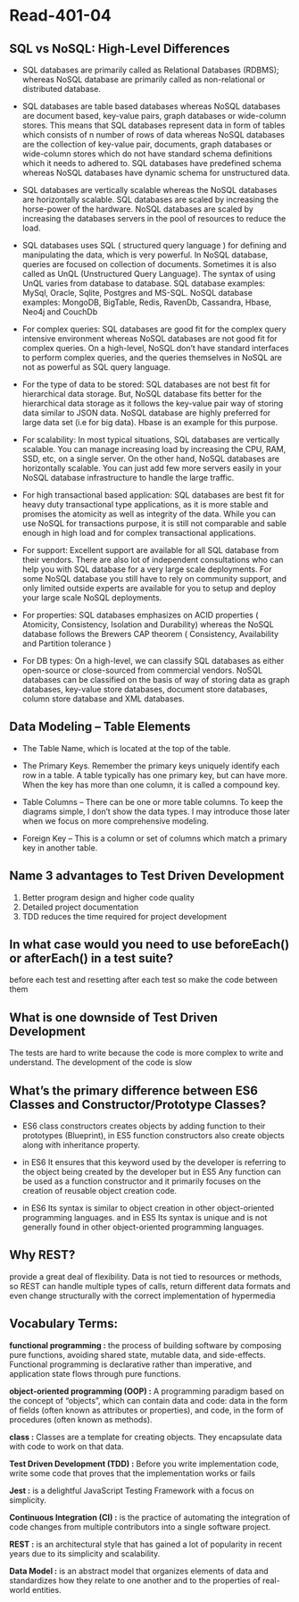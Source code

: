 # Read-401-04


## SQL vs NoSQL: High-Level Differences

* SQL databases are primarily called as Relational Databases (RDBMS); whereas NoSQL database are primarily called as non-relational or distributed database.

* SQL databases are table based databases whereas NoSQL databases are document based, key-value pairs, graph databases or wide-column stores. This means that SQL databases represent data in form of tables which consists of n number of rows of data whereas NoSQL databases are the collection of key-value pair, documents, graph databases or wide-column stores which do not have standard schema definitions which it needs to adhered to.
SQL databases have predefined schema whereas NoSQL databases have dynamic schema for unstructured data.

* SQL databases are vertically scalable whereas the NoSQL databases are horizontally scalable. SQL databases are scaled by increasing the horse-power of the hardware. NoSQL databases are scaled by increasing the databases servers in the pool of resources to reduce the load.

* SQL databases uses SQL ( structured query language ) for defining and manipulating the data, which is very powerful. In NoSQL database, queries are focused on collection of documents. Sometimes it is also called as UnQL (Unstructured Query Language). The syntax of using UnQL varies from database to database.
SQL database examples: MySql, Oracle, Sqlite, Postgres and MS-SQL. NoSQL database examples: MongoDB, BigTable, Redis, RavenDb, Cassandra, Hbase, Neo4j and CouchDb

* For complex queries: SQL databases are good fit for the complex query intensive environment whereas NoSQL databases are not good fit for complex queries. On a high-level, NoSQL don’t have standard interfaces to perform complex queries, and the queries themselves in NoSQL are not as powerful as SQL query language.

* For the type of data to be stored: SQL databases are not best fit for hierarchical data storage. But, NoSQL database fits better for the hierarchical data storage as it follows the key-value pair way of storing data similar to JSON data. NoSQL database are highly preferred for large data set (i.e for big data). Hbase is an example for this purpose.

* For scalability: In most typical situations, SQL databases are vertically scalable. You can manage increasing load by increasing the CPU, RAM, SSD, etc, on a single server. On the other hand, NoSQL databases are horizontally scalable. You can just add few more servers easily in your NoSQL database infrastructure to handle the large traffic.

* For high transactional based application: SQL databases are best fit for heavy duty transactional type applications, as it is more stable and promises the atomicity as well as integrity of the data. While you can use NoSQL for transactions purpose, it is still not comparable and sable enough in high load and for complex transactional applications.

* For support: Excellent support are available for all SQL database from their vendors. There are also lot of independent consultations who can help you with SQL database for a very large scale deployments. For some NoSQL database you still have to rely on community support, and only limited outside experts are available for you to setup and deploy your large scale NoSQL deployments.

* For properties: SQL databases emphasizes on ACID properties ( Atomicity, Consistency, Isolation and Durability) whereas the NoSQL database follows the Brewers CAP theorem ( Consistency, Availability and Partition tolerance )

* For DB types: On a high-level, we can classify SQL databases as either open-source or close-sourced from commercial vendors. NoSQL databases can be classified on the basis of way of storing data as graph databases, key-value store databases, document store databases, column store database and XML databases.

## Data Modeling – Table Elements

* The Table Name, which is located at the top of the table.

* The Primary Keys.  Remember the primary keys uniquely identify each row in a table.  A table typically has one primary key, but can have more.  When the key has more than one column, it is called a compound key.

* Table Columns – There can be one or more table columns.  To keep the diagrams simple, I don’t show the data types.  I may introduce those later when we focus on more comprehensive modeling.

* Foreign Key – This is a column or set of columns which match a primary key in another table.

## Name 3 advantages to Test Driven Development

1. Better program design and higher code quality
2. Detailed project documentation
3. TDD reduces the time required for project development

## In what case would you need to use beforeEach() or afterEach() in a test suite?

 before each test and resetting after each test so make the code between them 



## What is one downside of Test Driven Development

 The tests are hard to write because the code is more complex to write and understand.
The development of the code is slow


## What’s the primary difference between ES6 Classes and Constructor/Prototype Classes?


 * ES6 class constructors creates objects by adding function to their prototypes (Blueprint), in	ES5 function constructors also create objects along with inheritance property. 


* in ES6 It ensures that this keyword used by the developer is referring to the object being created by the developer but in ES5 Any function can be used as a function constructor and it primarily focuses on the creation of reusable object creation code.

* in ES6 Its syntax is similar to object creation in other object-oriented programming languages. and in ES5 Its syntax is unique and is not generally found in other object-oriented programming languages.


## Why REST?

provide a great deal of flexibility. Data is not tied to resources or methods, so REST can handle multiple types of calls, return different data formats and even change structurally with the correct implementation of hypermedia


## Vocabulary Terms:

**functional programming :** the process of building software by composing pure functions, avoiding shared state, mutable data, and side-effects. Functional programming is declarative rather than imperative, and application state flows through pure functions.

**object-oriented programming (OOP) :** A programming paradigm based on the concept of “objects”, which can contain data and code: data in the form of fields (often known as attributes or properties), and code, in the form of procedures (often known as methods).

**class :** Classes are a template for creating objects. They encapsulate data with code to work on that data.

**Test Driven Development (TDD) :** Before you write implementation code, write some code that proves that the implementation works or fails

**Jest :** is a delightful JavaScript Testing Framework with a focus on simplicity.

**Continuous Integration (CI) :** is the practice of automating the integration of code changes from multiple contributors into a single software project.

**REST :** is an architectural style that has gained a lot of popularity in recent years due to its simplicity and scalability.

**Data Model :** is an abstract model that organizes elements of data and standardizes how they relate to one another and to the properties of real-world entities.


